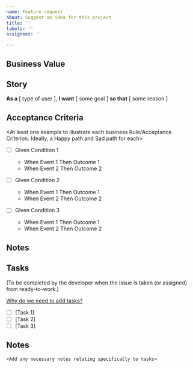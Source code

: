 ```yaml
---
name: Feature request
about: Suggest an idea for this project
title: ''
labels: ''
assignees: ''

---
```


## Business Value
<What value does it give the customer or business>

## Story
**As a**  [ type of user ],
**I want** [ some goal ]
**so that** [ some reason ]

## Acceptance Criteria
<At least one example to illustrate each business Rule/Acceptance Criterion. Ideally, a Happy path and Sad path for each>

- [ ] Given Condition 1
  - When Event 1 Then Outcome 1
  - When Event 2 Then Outcome 2

- [ ] Given Condition 2
  - When Event 1 Then Outcome 1
  - When Event 2 Then Outcome 2

- [ ] Given Condition 3
  - When Event 1 Then Outcome 1
  - When Event 2 Then Outcome 2

## Notes
<Document any additional details about the feature>

## Tasks
(To be completed by the developer when the issue is taken (or assigned) from ready-to-work.)

[Why do we need to add tasks?](https://healthlabs.slab.com/posts/tasking-stories-z7lh2l1w)

- [ ] [Task 1]
- [ ] [Task 2]
- [ ] [Task 3]

## Notes
```
<Add any necessary notes relating specifically to tasks>
```
